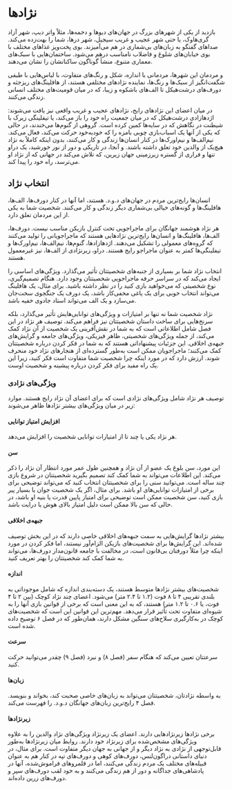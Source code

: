 # نژادها
بازدید از یکی از شهرهای بزرگ در جهان‌های دیوها و دخمه‌ها، مثلاً واتر دیپ، شهر آزاد گری‌هاوک، یا حتی شهر عجیب و غریب سیجیل، شهر درها، شما را بهت‌زده می‌کند. صداهای گفتگو به زبان‌های بی‌شماری در هم می‌آمیزند. بوی پخت‌وپز غذاهای مختلف با بوی خیابان‌های شلوغ و فاضلاب نامناسب درهم می‌شود. ساختمان‌هایی با سبک‌های معماری متنوع، منشأ گوناگون ساکنانشان را نشان می‌دهند.

و مردمان این شهرها، مردمانی با اندازه، شکل و رنگ‌های متفاوت، با لباس‌هایی با طیفی شگفت‌انگیز از سبک‌ها و رنگ‌ها، نماینده نژادهای مختلفی هستند، از هافلینگ‌های ریزجثه و دورف‌های درشت‌هیکل تا الف‌های باشکوه و زیبا، که در میان قومیت‌های مختلف انسانی زندگی می‌کنند.

در میان اعضای این نژادهای رایج، نژادهای عجیب و غریب واقعی نیز یافت می‌شوند: اژدهازادی درشت‌هیکل که در میان جمعیت راه خود را باز می‌کند، یا تیفلینگی زیرک با شیطنت در نگاهش که در سایه‌ها کمین کرده است. گروهی از گنوم‌ها می‌خندند، در حالی که یکی از آنها یک اسباب‌بازی چوبی بامزه را که خودبه‌خود حرکت می‌کند، فعال می‌کند. نیم‌الف‌ها و نیم‌اورک‌ها در کنار انسان‌ها زندگی و کار می‌کنند، بدون اینکه کاملاً به نژاد هیچ‌یک از والدین خود تعلق داشته باشند. و آنجا، در تاریکی و دور از نور خورشید، یک دراو تنها و فراری از گستره زیرزمینی جهان زیرین، که تلاش می‌کند در جهانی که از نژاد او می‌ترسد، راه خود را پیدا کند.

## انتخاب نژاد
انسان‌ها رایج‌ترین مردم در جهان‌های د.و.د. هستند، اما آنها در کنار دورف‌ها، الف‌ها، هافلینگ‌ها و گونه‌های خیالی بی‌شماری دیگر زندگی و کار می‌کنند. شخصیت شما به یکی از این مردمان تعلق دارد.

هر نژاد هوشمند جهانگان برای ماجراجویی تحت کنترل بازیکن مناسب نیست. دورف‌ها، الف‌ها، هافلینگ‌ها و انسان‌ها رایج‌ترین نژادهایی هستند که ماجراجویانی را تولید می‌کنند که گروه‌های معمولی را تشکیل می‌دهند. اژدهازادها، گنوم‌ها، نیم‌الف‌ها، نیم‌اورک‌ها و تیفلینگی‌ها کمتر به عنوان ماجراجو رایج هستند. دراو، زیرنژادی از الف‌ها، نیز غیرمعمول هستند.

انتخاب نژاد شما بر بسیاری از جنبه‌های شخصیتتان تأثیر می‌گذارد. ویژگی‌های اساسی را ایجاد می‌کند که در سراسر حرفه ماجراجویی شخصیتتان وجود دارد. هنگام تصمیم‌گیری، نوع شخصیتی که می‌خواهید بازی کنید را در نظر داشته باشید. برای مثال، یک هافلینگ می‌تواند انتخاب خوبی برای یک یاغی مخفی‌کار باشد، یک دورف یک جنگجوی سخت‌جان می‌سازد و یک الف می‌تواند استاد جادوی خفیه باشد.

نژاد شخصیت شما نه تنها بر امتیازات و ویژگی‌های توانایی‌هایش تأثیر می‌گذارد، بلکه سرنخ‌هایی برای ساخت داستان شخصیتتان نیز فراهم می‌کند. توصیف هر نژاد در این فصل شامل اطلاعاتی است که به شما در نقش‌آفرینی یک شخصیت از آن نژاد کمک می‌کند، از جمله ویژگی‌های شخصیتی، ظاهر فیزیکی، ویژگی‌های جامعه و گرایش‌های جبهه‌ی اخلاقی. این جزئیات پیشنهاداتی هستند که به شما در فکر کردن درباره شخصیتتان کمک می‌کنند؛ ماجراجویان ممکن است به‌طور گسترده‌ای از هنجارهای نژاد خود منحرف شوند. ارزش دارد که در مورد اینکه چرا شخصیت شما متفاوت است فکر کنید، زیرا این یک راه مفید برای فکر کردن درباره پیشینه و شخصیت اوست.

### ویژگی‌های نژادی
توصیف هر نژاد شامل ویژگی‌های نژادی است که برای اعضای آن نژاد رایج هستند. موارد زیر در میان ویژگی‌های بیشتر نژادها ظاهر می‌شوند:

#### افزایش امتیاز توانایی
هر نژاد یکی یا چند تا از امتیازات توانایی شخصیت را افزایش می‌دهد.

#### سن
این مورد، سن بلوغ یک عضو از آن نژاد و همچنین طول عمر مورد انتظار آن نژاد را ذکر می‌کند. این اطلاعات می‌تواند به شما کمک کند تصمیم بگیرید شخصیتتان در شروع بازی چند ساله است. می‌توانید سنی را برای شخصیتتان انتخاب کنید که می‌تواند توضیحی برای برخی از امتیازات توانایی‌های او باشد. برای مثال، اگر یک شخصیت جوان یا بسیار پیر بازی کنید، سن شخصیت ممکن است توضیحی برای امتیاز پایین قدرت یا بنیه او باشد، در حالی که سن بالا ممکن است دلیل امتیاز بالای هوش یا درایت باشد.

#### جبهه‌ی اخلاقی
بیشتر نژادها گرایش‌هایی به سمت جبهه‌های اخلاقی خاصی دارند که در این بخش توصیف شده‌اند. این گرایش‌ها برای شخصیت‌های بازیکن الزام‌آور نیستند، اما فکر کردن در مورد اینکه چرا مثلاً دورفتان بی‌قانون است، در مخالفت با جامعه قانون‌مدار دورف‌ها، می‌تواند به شما کمک کند شخصیتتان را بهتر تعریف کنید.

#### اندازه
شخصیت‌های بیشتر نژادها متوسط هستند، یک دسته‌بندی اندازه که شامل موجوداتی به بلندی تقریبی ۴ تا ۸ فوت (۱.۲ تا ۲.۴ متر) می‌شود. اعضای چند نژاد کوچک (بین ۲ تا ۴ فوت، یا ۰.۶ تا ۱.۲ متر) هستند، که به این معنی است که برخی از قوانین بازی آنها را به شیوه‌ای متفاوت تحت تأثیر قرار می‌دهد. مهم‌ترین این قوانین این است که شخصیت‌های کوچک در به‌کارگیری سلاح‌های سنگین مشکل دارند، همان‌طور که در فصل ۶ توضیح داده شده است.

#### سرعت
سرعتتان تعیین می‌کند که هنگام سفر (فصل ۸) و نبرد (فصل ۹) چقدر می‌توانید حرکت کنید.

#### زبان‌ها
به واسطه نژادتان، شخصیتتان می‌تواند به زبان‌های خاصی صحبت کند، بخواند و بنویسد. فصل ۴ رایج‌ترین زبان‌های جهانگان د.و.د. را فهرست می‌کند.

#### زیرنژادها
برخی نژادها زیرنژادهایی دارند. اعضای یک زیرنژاد ویژگی‌های نژاد والدین را به علاوه ویژگی‌های مشخص‌شده برای زیرنژاد خود دارند. روابط میان زیرنژادها به‌طور قابل‌توجهی از نژادی به نژاد دیگر و از جهانی به جهان دیگر متفاوت است. برای مثال، در دنیای داستانی دراگون‌لنس، دورف‌های کوهی و دورف‌های تپه در کنار هم به عنوان قبیله‌های مختلف یک مردم زندگی می‌کنند، اما در قلمروهای فراموش‌شده، آنها در پادشاهی‌های جداگانه و دور از هم زندگی می‌کنند و به خود لقب دورف‌های سپر و دورف‌های زرین داده‌اند.